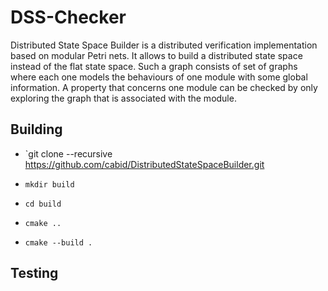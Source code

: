 # DSS-Checker
Distributed State Space Builder is a distributed verification implementation based on modular Petri nets. It allows to build a distributed state space instead of the flat state space. Such a graph consists of set of graphs where each one models the behaviours of one module with some global information. A property that concerns one module can be checked by only exploring the graph that is associated with the module.

## Building


- `git clone --recursive https://github.com/cabid/DistributedStateSpaceBuilder.git

- `mkdir build`

- `cd build`

- `cmake ..`

- `cmake --build .`


## Testing
